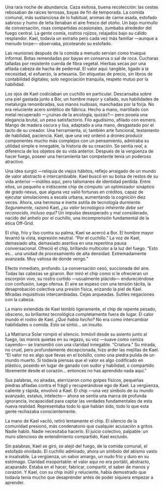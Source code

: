 Una rara noche de abundancia. Caza exitosa, buena recolección: las cestas rebosaban de raíces terrosas, bayas de fin de temporada. La comida comunal, más sustanciosa de lo habitual; aromas de carne asada, estofado sabroso y humo de leña llenaban el aire fresco del otoño. Un bajo murmullo de conversación, risas compartidas ocasionales, zumbaba alrededor del fuego central. La gente comía, rostros rojizos, relajados bajo su cálido resplandor. Kael, todavía un extraño pero cada vez más familiar —aunque a menudo torpe— observaba, picoteando su estofado.

Las reuniones después de la comida a menudo servían como trueque informal. Botas remendadas por bayas en conserva o sal de roca. Cucharas talladas por resistente cuerda de fibra vegetal. Hierbas secas por una afilada cabeza de hacha de pedernal. El valor aquí: tangible, ligado a la necesidad, el esfuerzo, la artesanía. Sin etiquetas de precio, sin libros de contabilidad digitales; solo negociación tranquila, respeto mutuo por la habilidad.

Los ojos de Kael codiciaban un cuchillo en particular. Descansaba sobre una piel gastada junto a Bor, un hombre mayor y callado, sus habilidades de metalurgia renombradas, sus manos nudosas, manchadas por la forja. No era reluciente acero sintético de fábrica. Hecho a mano, martillado con metal recuperado —¿ruinas de la arcología, quizás?— pero poseía una elegancia brutal, un peso satisfactorio. Filo agudísimo, afilado con esmero. Mango de madera oscura y lisa, adaptado a una mano, desgastado por el tacto de su creador. Una herramienta, sí; también arte funcional, testamento de habilidad, paciencia. Kael, que una vez ordenó a drones producir componentes mucho más complejos con un pensamiento, admiraba su utilidad simple e innegable, la historia de su creación. Se sentía *real*, a diferencia de los objetos de su vida anterior. Después de la vergüenza de hacer fuego, poseer una herramienta tan competente tenía un poderoso atractivo.

Una idea surgió —reliquia de viejos hábitos, reflejo arraigado de un mundo de valor abstracto e intercambiable. Kael buscó en su bolsa de restos de su vida anterior —inútiles aquí, pero talismanes de identidad perdida. Entre ellos, un pequeño e iridiscente chip de cómputo: un optimizador sináptico de grado nexus, que alguna vez valió fortunas en créditos, capaz de ejecutar simulaciones a escala urbana, aumentando la cognición diez veces. Ahora, una hermosa e inerte astilla de tecnología durmiente. *Seguramente,* razonó Kael, *¿su valor tecnológico inherente debe ser reconocido, incluso aquí?* Un impulso desesperado y mal considerado, nacido del anhelo por el cuchillo, una incomprensión fundamental de la ética Off-Grid.

El chip, frío y liso contra su palma, Kael se acercó a Bor. El hombre mayor levantó la vista, expresión neutral. “Por el cuchillo.” La voz de Kael, demasiado alta, demasiado asertiva en una repentina pausa conversacional. Ofreció el chip, brillando multicolor a la luz del fuego. “Esto es… una unidad de procesamiento de alta densidad. Extremadamente avanzada. Muy valiosa de donde vengo.”

Efecto inmediato, profundo. La conversación cesó, succionada del aire. Todas las cabezas se giraron. Bor miró el chip como si le ofrecieran un escorpión vivo, su rostro curtido —usualmente plácido— endureciéndose con confusión, luego ofensa. El aire se espesó con una tensión tácita, la desaprobación colectiva una presión física, erizando la piel de Kael. Miradas inquisitivas intercambiadas. Cejas arqueadas. Sutiles negaciones con la cabeza.

La mano extendida de Kael tembló ligeramente, el chip de repente pesado, obsceno, su brillantez tecnológica completamente fuera de lugar. El calor inundó el rostro de Kael. *¿Qué había hecho?* No era como intercambiar habilidades o comida. Esto se sintió… un insulto.

La Matriarca Solar rompió el silencio. Inmóvil desde su asiento junto al fuego, las manos quietas en su regazo, su voz —suave como ceniza cayendo— se transmitió con una claridad innegable. “Criatura.” Su mirada, no cruel, pero profundamente decepcionada, hizo arder las mejillas de Kael. “El valor no es algo que llevas en el bolsillo, como una piedra pulida de un mundo muerto. Si todavía piensas que el valor es algo codificado en plástico, poseído en lugar de ganado con sudor y habilidad, o compartido libremente desde el corazón… entonces no has aprendido nada aquí.”

Sus palabras, no airadas, aterrizaron como golpes físicos, pequeñas piedras afiladas contra el frágil y recuperándose ego de Kael. La vergüenza, caliente y rápida, envolvió a Kael. El chip —una vez símbolo de su mundo avanzado, estatus, intelecto— ahora se sentía una marca de profunda ignorancia, incapacidad para captar las verdades fundamentales de esta nueva realidad. Representaba todo lo que habían sido, todo lo que esta gente rechazaba conscientemente.

La mano de Kael vaciló, retiró lentamente el chip. El silencio de la comunidad presionó, más condenatorio que cualquier acusación a gritos. Nadie habló. Nadie necesitaba hacerlo. El juicio colectivo, palpable: un muro silencioso de entendimiento compartido, Kael excluido.

Sin palabras, Kael se giró, se alejó del fuego, de la comida comunal, el estofado olvidado. El cuchillo admirado, ahora un símbolo del abismo vasto e insalvable. La vergüenza, un sabor amargo, un nudo frío y duro en su estómago. Claridad insoportable: el valor aquí no era portátil, abstracto, acaparado. Estaba en el hacer, fabricar, compartir, el saber de manos y corazón. Y Kael, con su chip inútil y reluciente, había demostrado que todavía tenía mucho que desaprender antes de poder siquiera empezar a aprender.
